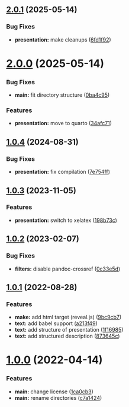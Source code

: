 ## [2.0.1](https://github.com/yamadharma/academic-presentation-markdown-template/compare/v2.0.0...v2.0.1) (2025-05-14)


### Bug Fixes

* **presentation:** make cleanups ([6fd1f92](https://github.com/yamadharma/academic-presentation-markdown-template/commit/6fd1f92d685e397c0010da5972e12a7ede4daa16))



# [2.0.0](https://github.com/yamadharma/academic-presentation-markdown-template/compare/v1.0.4...v2.0.0) (2025-05-14)


### Bug Fixes

* **main:** fit directory structure ([0ba4c95](https://github.com/yamadharma/academic-presentation-markdown-template/commit/0ba4c953414bf52500e0e3dcf26f5785745f9255))


### Features

* **presentation:** move to quarto ([34afc71](https://github.com/yamadharma/academic-presentation-markdown-template/commit/34afc71b904920fd0fea246b9a691dc8570f5d7d))



## [1.0.4](https://github.com/yamadharma/academic-presentation-markdown-template/compare/v1.0.3...v1.0.4) (2024-08-31)


### Bug Fixes

* **presentation:** fix compilation ([7e754ff](https://github.com/yamadharma/academic-presentation-markdown-template/commit/7e754ff9ac64a589504f47b12973255a913861c6))



## [1.0.3](https://github.com/yamadharma/academic-presentation-markdown-template/compare/v1.0.2...v1.0.3) (2023-11-05)


### Features

* **presentation:** switch to xelatex ([198b73c](https://github.com/yamadharma/academic-presentation-markdown-template/commit/198b73c7c27df96f1b95a8733f1c3b399312fee5))



## [1.0.2](https://github.com/yamadharma/academic-presentation-markdown-template/compare/v1.0.1...v1.0.2) (2023-02-07)


### Bug Fixes

* **filters:** disable pandoc-crossref ([0c33e5d](https://github.com/yamadharma/academic-presentation-markdown-template/commit/0c33e5d18af2a4f96d246d8962e52ea292721b11))



## [1.0.1](https://github.com/yamadharma/academic-presentation-markdown-template/compare/v1.0.0...v1.0.1) (2022-08-28)


### Features

* **make:** add html target (reveal.js) ([9bc9cb7](https://github.com/yamadharma/academic-presentation-markdown-template/commit/9bc9cb7cbdd8368245f64b70889a40bf0d8c73ac))
* **text:** add babel support ([a213f49](https://github.com/yamadharma/academic-presentation-markdown-template/commit/a213f491f2a55d94281832d442c9a89723db4380))
* **text:** add structure of presentation ([1f16985](https://github.com/yamadharma/academic-presentation-markdown-template/commit/1f169857cd7394c25d2b263ed1048b66f286c1cc))
* **text:** add structured description ([873645c](https://github.com/yamadharma/academic-presentation-markdown-template/commit/873645c7d454cb319e28048be5e6e8832d4ca173))



# [1.0.0](https://github.com/yamadharma/academic-presentation-markdown-template/compare/v0.0.1...v1.0.0) (2022-04-14)


### Features

* **main:** change license ([1ca0cb3](https://github.com/yamadharma/academic-presentation-markdown-template/commit/1ca0cb3275f247880e449c24fb5d9cc09e626b69))
* **main:** rename directories ([c7a1424](https://github.com/yamadharma/academic-presentation-markdown-template/commit/c7a1424f7bbee79fbbdc3327423eae00ae0e97ba))





